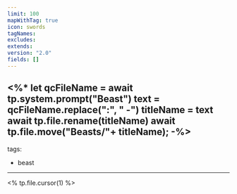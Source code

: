 ```yaml
---
limit: 100
mapWithTag: true
icon: swords
tagNames: 
excludes: 
extends: 
version: "2.0"
fields: []
---
```

<%* 
let qcFileName = await tp.system.prompt("Beast")
text = qcFileName.replace(":", " -")
titleName = text
await tp.file.rename(titleName) 
await tp.file.move("Beasts/"+ titleName);
-%>
---
tags:
- beast
---

<% tp.file.cursor(1) %>